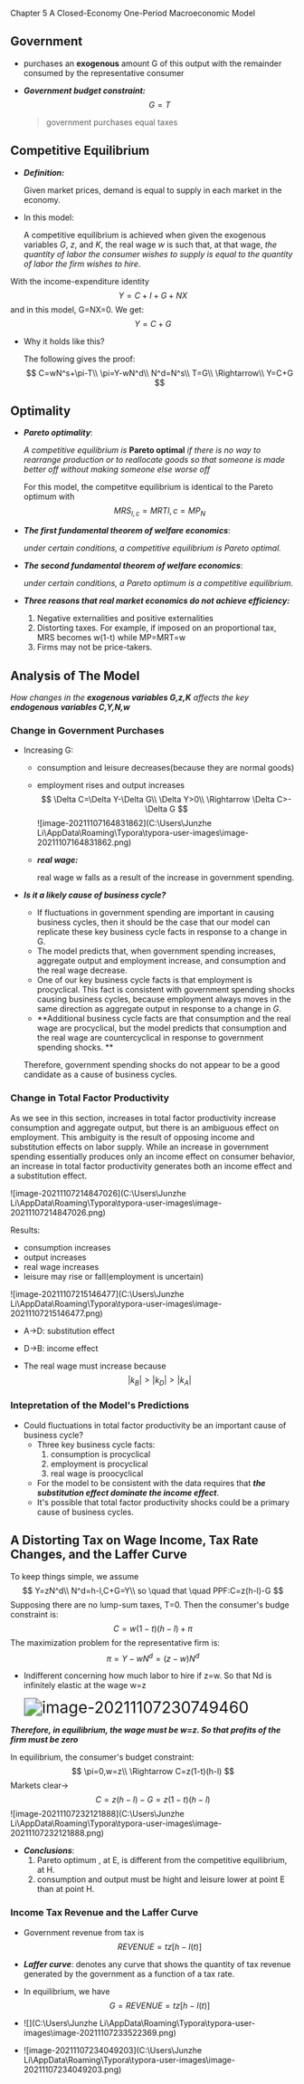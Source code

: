 Chapter 5 A Closed-Economy One-Period Macroeconomic Model

## Government

* purchases an **exogenous** amount G of this output with the remainder consumed by the representative consumer

* ***Government budget constraint:***
  $$
  G=T
  $$

  > government purchases equal taxes

## Competitive Equilibrium

* ***Definition:***

  Given market prices, demand is equal to supply in each market in the economy.

* In this model:

  A competitive equilibrium is achieved when given the exogenous variables *G*, *z*, and *K*, the real wage *w* is such that, at that wage, *the quantity of labor the consumer wishes to supply is equal to the quantity of labor the firm wishes to hire*.

With the income-expenditure identity
$$
Y=C+I+G+NX
$$
and in this model, G=NX=0. We get:
$$
Y=C+G
$$

* Why it holds like this?

  The following gives the proof:
  $$
  C=wN^s+\pi-T\\
  \pi=Y-wN^d\\
  N^d=N^s\\
  T=G\\
  \Rightarrow\\
  Y=C+G
  $$



## Optimality

* ***Pareto optimality***:

  *A competitive equilibrium is* **Pareto optimal** *if there is no way to rearrange production or to reallocate goods so that someone is made better off without making someone else worse off*

  For this model, the competitve equilibrium is identical to the Pareto optimum with 
  $$
  MRS_{l,c}=MRT{l,c}=MP_N
  $$

* ***The first fundamental theorem of welfare economics***:

  *under certain conditions, a competitive equilibrium is Pareto optimal.*

* ***The second fundamental theorem of welfare economics***:

  *under certain conditions, a Pareto optimum is a competitive equilibrium.*

* ***Three reasons that real market economics do not achieve efficiency:***

  1. Negative externalities and positive externalities
  2. Distorting taxes. For example, if imposed on an proportional tax, MRS becomes w(1-t) while MP=MRT=w
  3.  Firms may not be price-takers. 

## Analysis of The Model

*How changes in the **exogenous variables G,z,K** affects the key **endogenous variables C,Y,N,w***



### Change in Government Purchases

* Increasing G:

  * consumption and leisure decreases(because they are normal goods)

  * employment rises and output increases
    $$
    \Delta C=\Delta Y-\Delta G\\
    \Delta Y>0\\
    \Rightarrow \Delta C>-\Delta G
    $$
    ![image-20211107164831862](C:\Users\Junzhe Li\AppData\Roaming\Typora\typora-user-images\image-20211107164831862.png)

  * ***real wage:***

    real wage w falls as a result of the increase in government spending.

* ***Is it a likely cause of business cycle?***

  * If fluctuations in government spending are important in causing business cycles, then it should be the case that our model can replicate these key business cycle facts in response to a change in G.
  * The model predicts that, when government spending increases, aggregate output and employment increase, and consumption and the real wage decrease. 
  * One of our key business cycle facts is that employment is procyclical. This fact is consistent with government spending shocks causing business cycles, because employment always moves in the same direction as aggregate output in response to a change in *G*.
  * **Additional business cycle facts are that consumption and the real wage are procyclical, but the model predicts that consumption and the real wage are countercyclical in response to government spending shocks. **

  Therefore, government spending shocks do not appear to be a good candidate as a cause of business cycles. 

### Change in Total Factor Productivity

As we see in this section, increases in total factor productivity increase consumption and aggregate output, but there is an ambiguous effect on employment. This ambiguity is the result of opposing income and substitution effects on labor supply. While an increase in government spending essentially produces only an income effect on consumer behavior, an increase in total factor productivity generates both an income effect and a substitution effect.

![image-20211107214847026](C:\Users\Junzhe Li\AppData\Roaming\Typora\typora-user-images\image-20211107214847026.png)

Results:

* consumption increases
* output increases
* real wage increases
* leisure may rise or fall(employment is uncertain)

![image-20211107215146477](C:\Users\Junzhe Li\AppData\Roaming\Typora\typora-user-images\image-20211107215146477.png)

* A->D: substitution effect

* D->B: income effect

* The real wage must increase because 
  $$
  |k_B|>|k_D|>|k_A|
  $$



### Intepretation of the Model's Predictions

* Could fluctuations in total factor productivity be an important cause of business cycle?
  * Three key business cycle facts:
    1. consumption is procyclical
    2. employment is procyclical
    3. real wage is proocyclical
  * For the model to be consistent with the data requires that ***the substitution effect dominate the income effect***.
  * It's possible that total factor productivity shocks could be a primary cause of business cycles.

## A Distorting Tax on Wage Income, Tax Rate Changes, and the Laffer Curve

To keep things simple, we assume
$$
Y=zN^d\\
N^d=h-l,C+G=Y\\
so \quad that \quad PPF:C=z(h-l)-G
$$
Supposing there are no lump-sum taxes, T=0. Then the consumer's budge constraint is:
$$
C=w(1-t)(h-l)+\pi
$$
The maximization problem for the representative firm is:
$$
\pi=Y-wN^d=(z-w)N^d
$$

* Indifferent concerning how much labor to hire if z=w. So that Nd is infinitely elastic at the wage w=z

  <img src="C:\Users\Junzhe Li\AppData\Roaming\Typora\typora-user-images\image-20211107230749460.png" alt="image-20211107230749460" style="zoom:200%;" />

***Therefore, in equilibrium, the wage must be w=z. So that profits of the firm must be zero***

In equilibrium, the consumer's budget constraint:
$$
\pi=0,w=z\\
\Rightarrow C=z(1-t)(h-l)
$$
Markets clear->
$$
C=z(h-l)-G=z(1-t)(h-l)
$$
![image-20211107232121888](C:\Users\Junzhe Li\AppData\Roaming\Typora\typora-user-images\image-20211107232121888.png)

* ***Conclusions***:
  1. Pareto optimum , at E, is different from the competitive equilibrium, at H.
  2. consumption and output must be hight and leisure lower at point E than at point H.

### Income Tax Revenue and the Laffer Curve

* Government revenue from tax is 
  $$
  REVENUE=tz[h-l(t)]
  $$

* ***Laffer curve***: denotes any curve that shows the quantity of tax revenue generated by the government as a function of a tax rate.

* In equilibrium, we have
  $$
  G=REVENUE=tz[h-l(t)]
  $$

* ![](C:\Users\Junzhe Li\AppData\Roaming\Typora\typora-user-images\image-20211107233522369.png)

* ![image-20211107234049203](C:\Users\Junzhe Li\AppData\Roaming\Typora\typora-user-images\image-20211107234049203.png)

